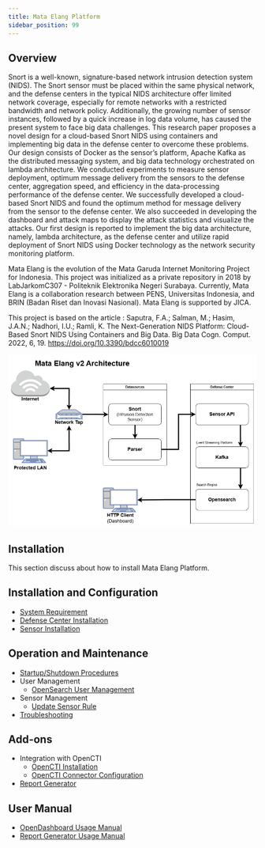 ```yaml
---
title: Mata Elang Platform
sidebar_position: 99
---
```


## Overview

Snort is a well-known, signature-based network intrusion detection system (NIDS). The Snort sensor must be placed within the same physical network, and the defense centers in the typical NIDS architecture offer limited network coverage, especially for remote networks with a restricted bandwidth and network policy. Additionally, the growing number of sensor instances, followed by a quick increase in log data volume, has caused the present system to face big data challenges. This research paper proposes a novel design for a cloud-based Snort NIDS using containers and implementing big data in the defense center to overcome these problems. Our design consists of Docker as the sensor’s platform, Apache Kafka as the distributed messaging system, and big data technology orchestrated on lambda architecture. We conducted experiments to measure sensor deployment, optimum message delivery from the sensors to the defense center, aggregation speed, and efficiency in the data-processing performance of the defense center. We successfully developed a cloud-based Snort NIDS and found the optimum method for message delivery from the sensor to the defense center. We also succeeded in developing the dashboard and attack maps to display the attack statistics and visualize the attacks. Our first design is reported to implement the big data architecture, namely, lambda architecture, as the defense center and utilize rapid deployment of Snort NIDS using Docker technology as the network security monitoring platform.

Mata Elang is the evolution of the Mata Garuda Internet Monitoring Project for Indonesia. This project was initialized as a private repository in 2018 by LabJarkomC307 - Politeknik Elektronika Negeri Surabaya. Currently, Mata Elang is a collaboration research between PENS, Universitas Indonesia, and BRIN (Badan Riset dan Inovasi Nasional). Mata Elang is supported by JICA.

This project is based on the article :
Saputra, F.A.; Salman, M.; Hasim, J.A.N.; Nadhori, I.U.; Ramli, K. The Next-Generation NIDS Platform: Cloud-Based Snort NIDS Using Containers and Big Data. Big Data Cogn. Comput. 2022, 6, 19. https://doi.org/10.3390/bdcc6010019

![MataElang-v2-Architecture](../static/uploads/895f8b2042c298e66625e99e20c8a409/MataElangv2Architecture.drawio__2_.png)

## Installation

This section discuss about how to install Mata Elang Platform.

## Installation and Configuration

- [System Requirement](System-Requirement.md)
- [Defense Center Installation](Installation-and-Configuration/Defense-Center-Installation.md)
- [Sensor Installation](Installation-and-Configuration/Sensor-Installation.md)

## Operation and Maintenance

- [Startup/Shutdown Procedures](Startup-and-Shutdown-Procedures.md)
- User Management
  - [OpenSearch User Management](User-Management-OpenSearch.md)
- Sensor Management
  - [Update Sensor Rule](Updating-Sensor-Rule.md)
- [Troubleshooting](Troubleshooting.md)

## Add-ons

- Integration with OpenCTI
  - [OpenCTI Installation](https://docs.opencti.io/latest/deployment/installation/)
  - [OpenCTI Connector Configuration](/docs/addons/opencti-connector/OpenCTI-Connector-Configuration.md)
- [Report Generator](/docs/addons/report-generator/Report-Generator-Configuration-and-Installation.md)

## User Manual

- [OpenDashboard Usage Manual](OpenSearch-Dashboard-Manual-Page.md)
- [Report Generator Usage Manual](addons/report-generator/User-Management-Report-Generator.md)

